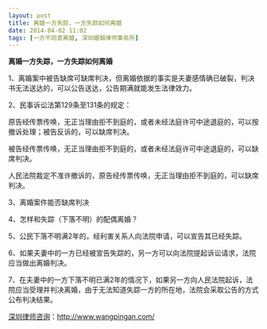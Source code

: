 ```yaml
---
layout: post
title: 离婚一方失踪，一方失踪如何离婚
date: 2014-04-02 11:02
tags: [一方不同意离婚, 深圳婚姻律师事务所]
---
```

<strong>离婚一方失踪，一方失踪如何离婚</strong>

1、离婚案中被告缺席可缺席判决，但离婚依据的事实是夫妻感情确已破裂，判决书无法送达的，可以公告送达，公告期满就能发生法律效力。

2、民事诉讼法第129条至131条的规定：

原告经传票传唤，无正当理由拒不到庭的，或者未经法庭许可中途退庭的，可以按撤诉处理；被告反诉的，可以缺席判决。

被告经传票传唤，无正当理由拒不到庭的，或者未经法庭许可中途退庭的，可以缺席判决。

人民法院裁定不准许撤诉的，原告经传票传唤，无正当理由拒不到庭的，可以缺席判决。

3、离婚案件能否缺席判决

4、怎样和失踪（下落不明）的配偶离婚？

5、公民下落不明满2年的，经利害关系人向法院申请，可以宣告其已经失踪。

6、如果夫妻中的一方已经被宣告失踪的，另一方可以向法院提起诉讼请求，法院应当做出离婚判决。

7、在夫妻中的一方下落不明已满2年的情况下，如果另一方向人民法院起诉，法院应当受理并判决离婚，由于无法知道失踪一方的所在地，法院会采取公告的方式公布判决结果。

<a href="http://www.wangpingan.com/">深圳律师咨询</a>：<a href="http://www.wangpingan.com/">http://www.wangpingan.com/</a>


